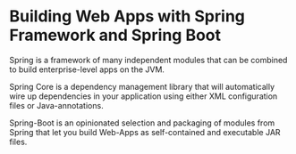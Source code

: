 Building Web Apps with Spring Framework and Spring Boot
=======================================================

Spring is a framework of many independent modules that can be combined to build enterprise-level apps on the JVM.

Spring Core is a dependency management library that will automatically wire up dependencies in your application using either XML configuration files or Java-annotations.

Spring-Boot is an opinionated selection and packaging of modules from Spring that let you build Web-Apps as self-contained and executable JAR files.
